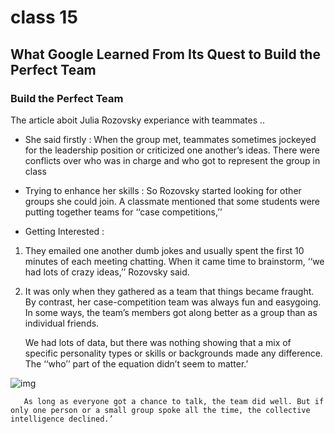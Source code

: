 # class 15

## What Google Learned From Its Quest to Build the Perfect Team

### Build the Perfect Team

The article aboit Julia Rozovsky  experiance with teammates ..

- She said firstly :
When the group met, teammates sometimes jockeyed for the leadership position or criticized one another’s ideas. There were conflicts over who was in charge and who got to represent the group in class

- Trying to enhance her skills :
So Rozovsky started looking for other groups she could join. A classmate mentioned that some students were putting together teams for ‘‘case competitions,’’

- Getting Interested :

1. They emailed one another dumb jokes and usually spent the first 10 minutes of each meeting chatting. When it came time to brainstorm, ‘‘we had lots of crazy ideas,’’ Rozovsky said.

2.  It was only when they gathered as a team that things became fraught. By contrast, her case-competition team was always fun and easygoing. In some ways, the team’s members got along better as a group than as individual friends.




 
 
 
     We had lots of data, but there was nothing showing that a mix of specific personality types or skills or backgrounds made any difference. The ‘‘who’’ part of the equation      didn’t seem to matter.’
     
   ![img](https://static01.nyt.com/images/2016/02/28/magazine/28mag-teams3/28mag-teams3-superJumbo.jpg?quality=90&auto=webp)
   
   
   
       As long as everyone got a chance to talk, the team did well. But if only one person or a small group spoke all the time, the collective intelligence declined.’

